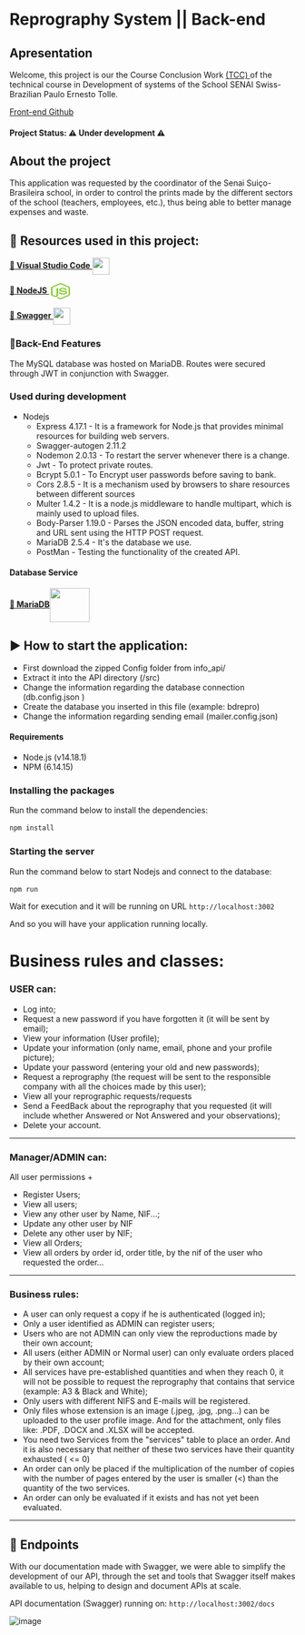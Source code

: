 # Reprography System || Back-end

## Apresentation
Welcome, this project is our the Course Conclusion Work <a href="https://pt.wikipedia.org/wiki/Trabalho_de_conclus%C3%A3o_de_curso"> (TCC) </a> of the technical course in Development of systems of the School SENAI Swiss-Brazilian Paulo Ernesto Tolle.

[Front-end Github](https://github.com/ViictorSR388/reprografia_front-end)

#### Project Status: ⚠️ Under development ⚠️

## About the project
This application was requested by the coordinator of the Senai Suiço-Brasileira school, in order to control the prints made by the different sectors of the school (teachers, employees, etc.), thus being able to better manage expenses and waste.
## 📌 Resources used in this project:


 **<a href="https://code.visualstudio.com/Download">:small_blue_diamond: Visual Studio Code </a>**<img align="center"  height="30" width="30" src="https://cdn.freebiesupply.com/logos/large/2x/visual-studio-code-logo-png-transparent.png" style="max-width:100%;"></img> 


**<a href="https://nodejs.org/en/">:small_blue_diamond: NodeJS </a>**<img align="center"  height="30" width="40" src="https://raw.githubusercontent.com/devicons/devicon/master/icons/nodejs/nodejs-original.svg" style="max-width:100%;"></img> 


<!-- **<a href="https://www.mysql.com">:small_blue_diamond: MySQL </a>**<img align="center"  height="50" width="60" src="https://pngimg.com/uploads/mysql/mysql_PNG29.png" style="max-width:100%;"></img>  -->


**<a href="https://swagger.io">:small_blue_diamond: Swagger </a>**<img align="center"  height="30" width="30" src="https://upload.wikimedia.org/wikipedia/commons/a/ab/Swagger-logo.png" style="max-width:100%;"></img> 

### 📃Back-End Features
The MySQL database was hosted on MariaDB.
Routes were secured through JWT in conjunction with Swagger.

### Used during development
- Nodejs
  * Express 4.17.1 - It is a framework for Node.js that provides minimal resources for building web servers.
  * Swagger-autogen 2.11.2
  * Nodemon 2.0.13 - To restart the server whenever there is a change.
  * Jwt - To protect private routes.
  * Bcrypt 5.0.1 - To Encrypt user passwords before saving to bank.
  * Cors 2.8.5 - It is a mechanism used by browsers to share resources between different sources
  * Multer 1.4.2 - It is a node.js middleware to handle multipart, which is mainly used to upload files.
  * Body-Parser 1.19.0 - Parses the JSON encoded data, buffer, string and URL sent using the HTTP POST request.
  * MariaDB 2.5.4 - It's the database we use.
  * PostMan - Testing the functionality of the created API.

#### Database Service

**<a href="https://mariadb.org">:small_blue_diamond: MariaDB</a>**<img align="center"  height="60" width="70" src="https://www.softizy.com/blog/wp-content/uploads/2014/05/mariadb.png" style="max-width:100%;"></img> 
 

## :arrow_forward: How to start the application:

 * First download the zipped Config folder from info_api/ <br>
 * Extract it into the API directory (/src)
 * Change the information regarding the database connection (db.config.json )<br>
 * Create the database you inserted in this file (example: bdrepro)<br>
 * Change the information regarding sending email (mailer.config.json)
 
#### Requirements

- Node.js (v14.18.1)
- NPM (6.14.15)

### Installing the packages

Run the command below to install the dependencies:
``` bash
npm install
```

### Starting the server

Run the command below to start Nodejs and connect to the database:
``` bash
npm run
```

Wait for execution and it will be running on URL  `http://localhost:3002`
<br>

And so you will have your application running locally.
<br>

# Business rules and classes:
### USER can:

- Log into;
- Request a new password if you have forgotten it (it will be sent by email);
- View your information (User profile);
- Update your information (only name, email, phone and your profile picture);
- Update your password (entering your old and new passwords);
- Request a reprography (the request will be sent to the responsible company with all the choices made by this user);
- View all your reprographic requests/requests
- Send a FeedBack about the reprography that you requested (it will include whether Answered or Not Answered and your observations);
- Delete your account.

---------------------------------------------

### Manager/ADMIN can:

All user permissions
+
- Register Users;
- View all users;
- View any other user by Name, NIF...;
- Update any other user by NIF
- Delete any other user by NIF;
- View all Orders;
- View all orders by order id, order title, by the nif of the user who requested the order...

---------------------------------------------

### Business rules:

- A user can only request a copy if he is authenticated (logged in);
- Only a user identified as ADMIN can register users;
- Users who are not ADMIN can only view the reproductions made by their own account;
- All users (either ADMIN or Normal user) can only evaluate orders placed by their own account;
- All services have pre-established quantities and when they reach 0, it will not be possible to request the reprography that contains that service (example: A3 & Black and White);
- Only users with different NIFS and E-mails will be registered.
- Only files whose extension is an image (.jpeg, .jpg, .png...) can be uploaded to the user profile image. And for the attachment, only files like: .PDF, .DOCX and .XLSX will be accepted.
- You need two Services from the "services" table to place an order. And it is also necessary that neither of these two services have their quantity exhausted ( <= 0)
- An order can only be placed if the multiplication of the number of copies with the number of pages entered by the user is smaller (<) than the quantity of the two services.
- An order can only be evaluated if it exists and has not yet been evaluated.
---------------------------------------------


## :triangular_flag_on_post: Endpoints

With our documentation made with Swagger, we were able to simplify the development of our API, through the set and tools that Swagger itself makes available to us, helping to design and document APIs at scale.

API documentation (Swagger) running on: `http://localhost:3002/docs`

![image](https://user-images.githubusercontent.com/71889159/139081009-8728042d-ac41-44a6-8fbf-f367099d3051.png)
